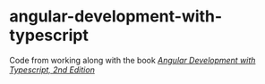 # angular-development-with-typescript
Code from working along with the book *[Angular Development with Typescript, 2nd Edition](https://learning.oreilly.com/library/view/angular-development-with/9781617295348/)*

